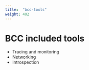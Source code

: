 ```yaml
---
title:  "bcc-tools"
weight: 402
---
```


# BCC included tools

- Tracing and monitoring
- Networking
- Introspection
